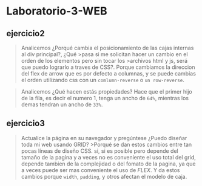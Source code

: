 # Laboratorio-3-WEB

## ejercicio2
>Analicemos ¿Porqué cambia el posicionamiento de las cajas internas al div principal?, ¿Qué >pasa si me solicitan hacer un cambio en el orden de los elementos pero sin tocar los >archivos html y js, será que puedo lograrlo a traves de CSS?.
Porque cambiamos la direccion del flex de arrow que es por defecto a columnas, y se puede cambias el orden utilizando css con un `comlumn-reverse` o `un row-reverse`.


>Analicemos ¿Qué hacen estás propiedades?
Hace que el primer hijo de la fila, es decir el numero 1, tenga un ancho de `64%`, mientras los demas tendran un ancho de `33%`.

## ejercicio3
>Actualice la página en su navegador y pregúntese ¿Puedo diseñar toda mi web usando GRID? >Porqué se dan estos cambios entre tan pocas líneas de diseño CSS.
si, si es posible pero depende del tamaño de la pagina y a veces no es conveniente el uso total del grid, depende tambien de la complejidad o del fomato de la pagina, ya que a veces puede ser mas conveniente el uso de _FLEX_. Y da estos cambios porque `width`, `padding`, y otros afectan el modelo de caja.



